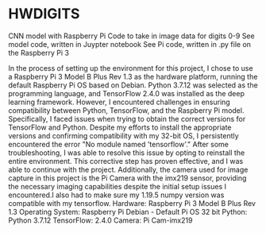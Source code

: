 # HWDIGITS
CNN model with Raspberry Pi Code to take in image data for digits 0-9
See model code, written in Juypter notebook
See Pi code, written in .py file on the Raspberry Pi 3


In the process of setting up the environment for this project, I chose to use a Raspberry Pi 3 Model B Plus Rev 1.3 as the hardware platform, running the default Raspberry Pi OS based on Debian. Python 3.7.12 was selected as the programming language, and TensorFlow 2.4.0 was installed as the deep learning framework. However, I encountered challenges in ensuring compatibility between Python, TensorFlow, and the Raspberry Pi model. Specifically, I faced issues when trying to obtain the correct versions for TensorFlow and Python. Despite my efforts to install the appropriate versions and confirming compatibility with my 32-bit OS, I persistently encountered the error "No module named 'tensorflow'." After some troubleshooting, I was able to resolve this issue by opting to reinstall the entire environment. This corrective step has proven effective, and I was able to continue with the project. Additionally, the camera used for image capture in this project is the Pi Camera with the imx219 sensor, providing the necessary imaging capabilities despite the initial setup issues I encountered.I also had to make sure my 1.19.5 numpy version was compatible with my tensorflow.
Hardware: Raspberry Pi 3 Model B Plus Rev 1.3
Operating System: Raspberry Pi Debian - Default Pi OS 32 bit
Python: Python 3.7.12
TensorFlow: 2.4.0
Camera: Pi Cam-imx219
